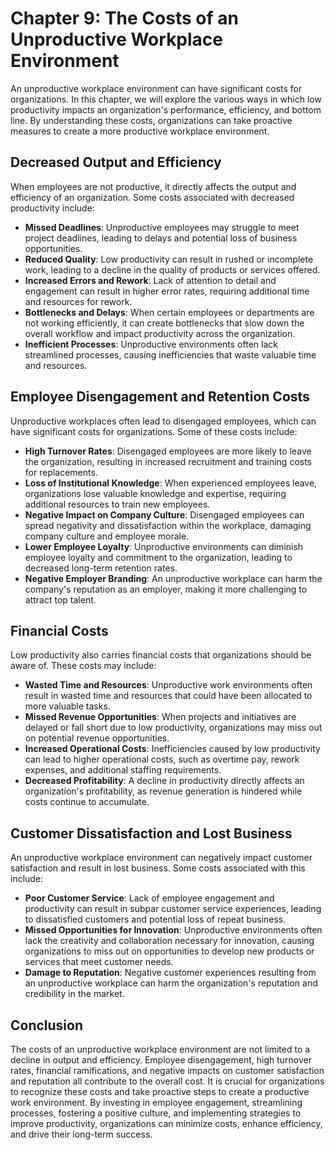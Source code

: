 Chapter 9: The Costs of an Unproductive Workplace Environment
=============================================================

An unproductive workplace environment can have significant costs for organizations. In this chapter, we will explore the various ways in which low productivity impacts an organization's performance, efficiency, and bottom line. By understanding these costs, organizations can take proactive measures to create a more productive workplace environment.

Decreased Output and Efficiency
-------------------------------

When employees are not productive, it directly affects the output and efficiency of an organization. Some costs associated with decreased productivity include:

* **Missed Deadlines**: Unproductive employees may struggle to meet project deadlines, leading to delays and potential loss of business opportunities.
* **Reduced Quality**: Low productivity can result in rushed or incomplete work, leading to a decline in the quality of products or services offered.
* **Increased Errors and Rework**: Lack of attention to detail and engagement can result in higher error rates, requiring additional time and resources for rework.
* **Bottlenecks and Delays**: When certain employees or departments are not working efficiently, it can create bottlenecks that slow down the overall workflow and impact productivity across the organization.
* **Inefficient Processes**: Unproductive environments often lack streamlined processes, causing inefficiencies that waste valuable time and resources.

Employee Disengagement and Retention Costs
------------------------------------------

Unproductive workplaces often lead to disengaged employees, which can have significant costs for organizations. Some of these costs include:

* **High Turnover Rates**: Disengaged employees are more likely to leave the organization, resulting in increased recruitment and training costs for replacements.
* **Loss of Institutional Knowledge**: When experienced employees leave, organizations lose valuable knowledge and expertise, requiring additional resources to train new employees.
* **Negative Impact on Company Culture**: Disengaged employees can spread negativity and dissatisfaction within the workplace, damaging company culture and employee morale.
* **Lower Employee Loyalty**: Unproductive environments can diminish employee loyalty and commitment to the organization, leading to decreased long-term retention rates.
* **Negative Employer Branding**: An unproductive workplace can harm the company's reputation as an employer, making it more challenging to attract top talent.

Financial Costs
---------------

Low productivity also carries financial costs that organizations should be aware of. These costs may include:

* **Wasted Time and Resources**: Unproductive work environments often result in wasted time and resources that could have been allocated to more valuable tasks.
* **Missed Revenue Opportunities**: When projects and initiatives are delayed or fall short due to low productivity, organizations may miss out on potential revenue opportunities.
* **Increased Operational Costs**: Inefficiencies caused by low productivity can lead to higher operational costs, such as overtime pay, rework expenses, and additional staffing requirements.
* **Decreased Profitability**: A decline in productivity directly affects an organization's profitability, as revenue generation is hindered while costs continue to accumulate.

Customer Dissatisfaction and Lost Business
------------------------------------------

An unproductive workplace environment can negatively impact customer satisfaction and result in lost business. Some costs associated with this include:

* **Poor Customer Service**: Lack of employee engagement and productivity can result in subpar customer service experiences, leading to dissatisfied customers and potential loss of repeat business.
* **Missed Opportunities for Innovation**: Unproductive environments often lack the creativity and collaboration necessary for innovation, causing organizations to miss out on opportunities to develop new products or services that meet customer needs.
* **Damage to Reputation**: Negative customer experiences resulting from an unproductive workplace can harm the organization's reputation and credibility in the market.

Conclusion
----------

The costs of an unproductive workplace environment are not limited to a decline in output and efficiency. Employee disengagement, high turnover rates, financial ramifications, and negative impacts on customer satisfaction and reputation all contribute to the overall cost. It is crucial for organizations to recognize these costs and take proactive steps to create a productive work environment. By investing in employee engagement, streamlining processes, fostering a positive culture, and implementing strategies to improve productivity, organizations can minimize costs, enhance efficiency, and drive their long-term success.
